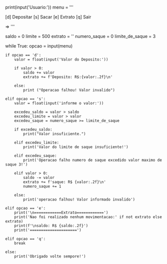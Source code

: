 print(input('Usuario:'))
menu = '''

[d] Depositar
[s] Sacar
[e] Extrato
[q] Sair

=> '''

saldo = 0
limite = 500
extrato = ''
numero_saque = 0
limite_de_saque = 3

while True:
    opcao = input(menu)

    if opcao == 'd':
        valor = float(input('Valor do Deposito:'))

        if valor > 0:
            saldo += valor
            extrato += f'Deposito: R$:{valor:.2f}\n'

        else:
            print ("Operacao falhou! Valor invalido")

    elif opcao == 's':
        valor = float(input('informe o valor:'))

        excedeu_saldo = valor > saldo
        excedeu_limite = valor > valor 
        excedeu_saque = numero_saque >= limite_de_saque

        if excedeu_saldo:
            print("Valor insuficiente.")

        elif excedeu_limite:
            print('Valor do limite de saque insuficiente!')

        elif excedeu_saque:
            print('Operacao falho numero de saque excedido valor maximo de saque 3!')

        elif valor > 0:
            saldo -= valor
            extrato += f'saque: R$ {valor:.2f}\n'
            numero_saque += 1

        else:
            print('operacao falhou! Valor informado invalido')

    elif opcao == 'e':
        print('\n============Extrato============')
        print('Nao foi realizado nenhum movimentacao:' if not extrato else extrato)
        print(f'\nsaldo: R$ {saldo:.2f}')
        print('=====================')

    elif opcao == 'q':
        break

    else:
        print('Obrigado volte sempore!')
